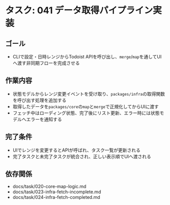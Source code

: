 # タスク: 041 データ取得パイプライン実装

## ゴール

- CLIで設定・日時レンジからTodoist APIを呼び出し、`merge`/`map`を通してUIへ渡す非同期フローを完成させる

## 作業内容

- 状態モデルからレンジ変更イベントを受け取り、`packages/infra`の取得関数を呼び出す処理を追加する
- 取得したデータを`packages/core`の`map`と`merge`で正規化してからUIに渡す
- フェッチ中はローディング状態、完了後にリスト更新、エラー時には状態モデルへエラーを通知する

## 完了条件

- UIでレンジを変更するとAPIが呼ばれ、タスク一覧が更新される
- 完了タスクと未完了タスクが統合され、正しい表示順でUIへ渡される

## 依存関係

- docs/task/020-core-map-logic.md
- docs/task/023-infra-fetch-incomplete.md
- docs/task/024-infra-fetch-completed.md
